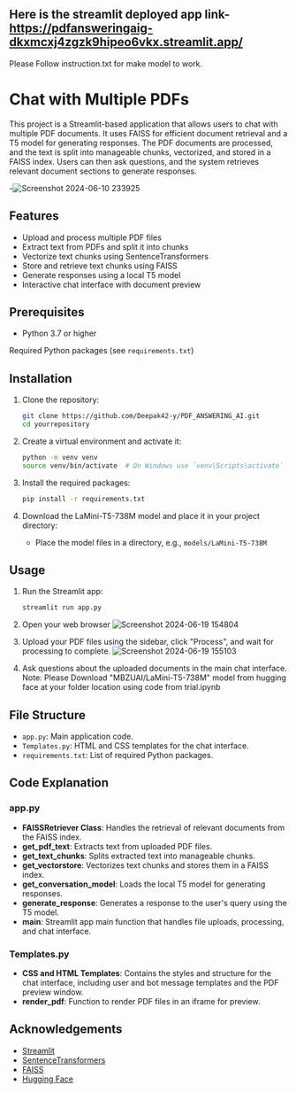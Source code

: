 ## Here is the streamlit deployed app link- https://pdfansweringaig-dkxmcxj4zgzk9hipeo6vkx.streamlit.app/
Please Follow instruction.txt for make model to work.
# Chat with Multiple PDFs

This project is a Streamlit-based application that allows users to chat with multiple PDF documents. It uses FAISS for efficient document retrieval and a T5 model for generating responses. The PDF documents are processed, and the text is split into manageable chunks, vectorized, and stored in a FAISS index. Users can then ask questions, and the system retrieves relevant document sections to generate responses.

-![Screenshot 2024-06-10 233925](https://github.com/Deepak42-y/PDF_ANSWERING_AI/assets/98938557/768dd58e-24aa-48eb-aee1-370111fcf5b5)

## Features

- Upload and process multiple PDF files
- Extract text from PDFs and split it into chunks
- Vectorize text chunks using SentenceTransformers
- Store and retrieve text chunks using FAISS
- Generate responses using a local T5 model
- Interactive chat interface with document preview

## Prerequisites

- Python 3.7 or higher

 Required Python packages (see `requirements.txt`)

## Installation

1. Clone the repository:
    ```bash
    git clone https://github.com/Deepak42-y/PDF_ANSWERING_AI.git
    cd yourrepository
    ```

2. Create a virtual environment and activate it:
    ```bash
    python -m venv venv
    source venv/bin/activate  # On Windows use `venv\Scripts\activate`
    ```

3. Install the required packages:
    ```bash
    pip install -r requirements.txt
    ```

4. Download the LaMini-T5-738M model and place it in your project directory:
    - Place the model files in a directory, e.g., `models/LaMini-T5-738M`

## Usage

1. Run the Streamlit app:
    ```bash
    streamlit run app.py
    ```

2. Open your web browser
![Screenshot 2024-06-19 154804](https://github.com/Deepak42-y/PDF_ANSWERING_AI/assets/98938557/1554eb86-a0c0-4257-ab7b-0a19305c76ab)


4. Upload your PDF files using the sidebar, click "Process", and wait for processing to complete.
   ![Screenshot 2024-06-19 155103](https://github.com/Deepak42-y/PDF_ANSWERING_AI/assets/98938557/5f9f4ce0-2835-4bcb-9e04-5d79bb958b53)


6. Ask questions about the uploaded documents in the main chat interface.
   Note: Please Download "MBZUAI/LaMini-T5-738M" model from hugging face at your folder location using code from trial.ipynb

## File Structure

- `app.py`: Main application code.
- `Templates.py`: HTML and CSS templates for the chat interface.
- `requirements.txt`: List of required Python packages.

## Code Explanation

### app.py

- **FAISSRetriever Class**: Handles the retrieval of relevant documents from the FAISS index.
- **get_pdf_text**: Extracts text from uploaded PDF files.
- **get_text_chunks**: Splits extracted text into manageable chunks.
- **get_vectorstore**: Vectorizes text chunks and stores them in a FAISS index.
- **get_conversation_model**: Loads the local T5 model for generating responses.
- **generate_response**: Generates a response to the user's query using the T5 model.
- **main**: Streamlit app main function that handles file uploads, processing, and chat interface.

### Templates.py

- **CSS and HTML Templates**: Contains the styles and structure for the chat interface, including user and bot message templates and the PDF preview window.
- **render_pdf**: Function to render PDF files in an iframe for preview.


## Acknowledgements

- [Streamlit](https://streamlit.io/)
- [SentenceTransformers](https://www.sbert.net/)
- [FAISS](https://faiss.ai/)
- [Hugging Face](https://huggingface.co/)

  
